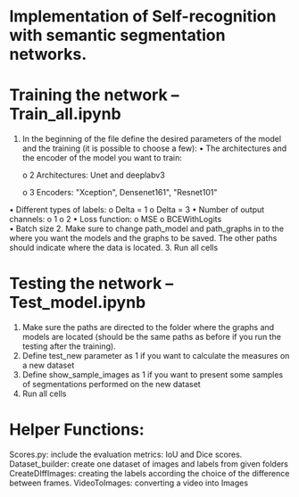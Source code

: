 # Implementation of Self-recognition with semantic segmentation networks. 

# Training the network – Train_all.ipynb
1.	In the beginning of the file define the desired parameters of the model and the training (it is possible to choose a few):
  •	The architectures and the encoder of the model you want to train:
  
      o	2 Architectures: Unet and deeplabv3
      
      o	3 Encoders: "Xception", Densenet161", "Resnet101"
      
  •	Different types of labels: 
    o	Delta = 1 
    o	Delta = 3
  •	Number of output channels: 
    o	1 
    o	2
  •	Loss function: 
    o	MSE 
    o	BCEWithLogits	
  •	Batch size
2.	Make sure to change path_model and path_graphs in to the where you want the models and the graphs to be saved. The other paths should indicate where the data is located. 
3.	Run all cells

# Testing the network – Test_model.ipynb
1.	Make sure the paths are directed to the folder where the graphs and models are located (should be the same paths as before if you run the testing after the training).
2.	Define test_new parameter as 1 if you want to calculate the measures on a new dataset 
3.	Define show_sample_images as 1 if you want to present some samples of segmentations performed on the new dataset
4.	Run all cells

# Helper Functions:
Scores.py: include the evaluation metrics: IoU and Dice scores.
Dataset_builder:  create one dataset of images and labels from given folders
CreateDIffImages: creating the labels according the choice of the difference between frames.
VideoToImages: converting a video into Images 
